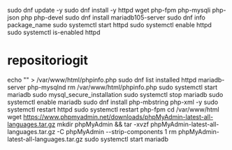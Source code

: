 sudo dnf update -y
sudo dnf install -y httpd wget php-fpm php-mysqli php-json php php-devel
sudo dnf install mariadb105-server
sudo dnf info package_name
sudo systemctl start httpd
sudo systemctl enable httpd
sudo systemctl is-enabled httpd
# repositoriogit
echo "<?php phpinfo(); ?>" > /var/www/html/phpinfo.php
sudo dnf list installed httpd mariadb-server php-mysqlnd
rm /var/www/html/phpinfo.php
sudo systemctl start mariadb
sudo mysql_secure_installation
sudo systemctl stop mariadb
sudo systemctl enable mariadb
sudo dnf install php-mbstring php-xml -y
sudo systemctl restart httpd
sudo systemctl restart php-fpm
cd /var/www/html
wget https://www.phpmyadmin.net/downloads/phpMyAdmin-latest-all-languages.tar.gz
mkdir phpMyAdmin && tar -xvzf phpMyAdmin-latest-all-languages.tar.gz -C phpMyAdmin --strip-components 1
rm phpMyAdmin-latest-all-languages.tar.gz
sudo systemctl start mariadb
